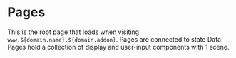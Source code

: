 # Pages

This is the root page that loads when visiting `www.${domain.name}.${domain.addon}`. Pages are connected to state Data. Pages hold a collection of display and user-input components with 1 scene.